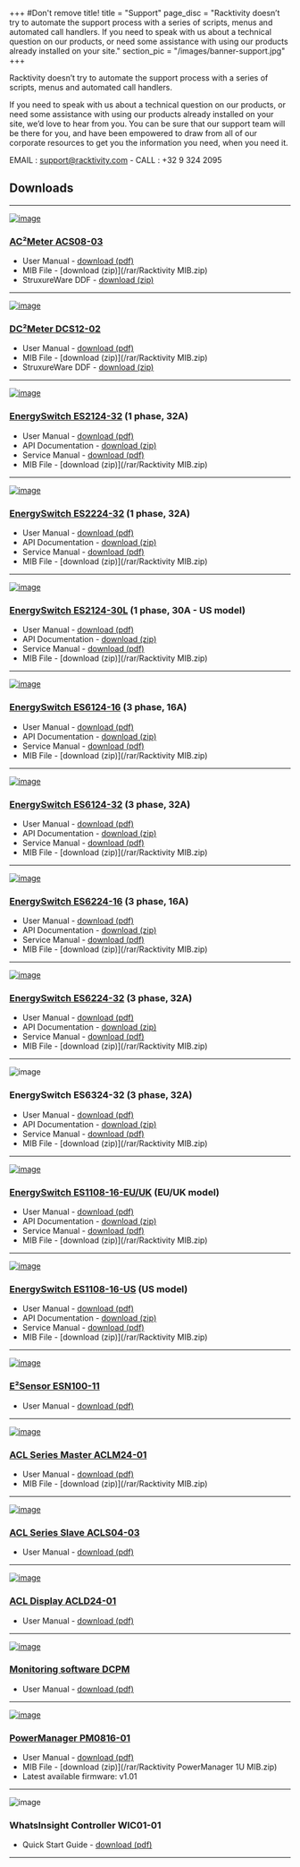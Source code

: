 +++
#Don't remove title!
title = "Support"
page_disc = "Racktivity doesn’t try to automate the support process with a series of scripts, menus and automated call handlers. If you need to speak with us about a technical question on our products, or need some assistance with using our products already installed on your site."
section_pic = "/images/banner-support.jpg"
+++

Racktivity doesn’t try to automate the support process with a series of scripts, menus and automated call handlers.

If you need to speak with us about a technical question on our products, or need some assistance with using our products already installed on your site, we’d love to hear from you.
You can be sure that our support team will be there for you, and have been empowered to draw from all of our corporate resources
to get you the information you need, when you need it.

EMAIL : <a href="mailto:support@racktivity.com">support@racktivity.com</a> - CALL : +32 9 324 2095


## Downloads
----------------------------------------

[![image](/images/DC1.png?itok=-mwX_CEQ)](/products/infrastructure-power-management/ac-power-monitoring-ac2meter/)

### [AC²Meter ACS08-03](/products/infrastructure-power-management/ac-power-monitoring-ac2meter/)<br>

* User Manual - [download (pdf)](/pdf/racktivity_ac²meter_user_manual.pdf)    
* MIB File - [download (zip)](/rar/Racktivity MIB.zip)
* StruxureWare DDF - [download (zip)](/rar/Racktivity_AC2Meter_Series_StruxureWare_DDF.zip)

----------------------------------------

[![image](/images/products_dc2sensor_gallery1.png?itok=kbBcf0SC)](/products/infrastructure-power-management/dc-power-monitoring)

### [DC²Meter DCS12-02](/products/infrastructure-power-management/dc-power-monitoring)<br>

* User Manual - [download (pdf)](/pdf/racktivity_dc²meter_user_manual.pdf)    
* MIB File - [download (zip)](/rar/Racktivity MIB.zip)
* StruxureWare DDF - [download (zip)](/rar/Racktivity_DC2Meter_Series_StruxureWare_DDF.zip)

---------------------------------------

[![image](/images/products_energyswitch_0U_gallery1%5B1%5D.png?itok=zdqn_nRt)](/products/rack-power-management/es2124-32-1-phase-32a)

### [EnergySwitch ES2124-32](/products/rack-power-management/es2124-32-1-phase-32a) (1 phase, 32A)<br>

* User Manual - [download (pdf)](/pdf/racktivity_energyswitch0u_user_manual.pdf)
* API Documentation - [download (zip)](/rar/Racktivity_ES_Series_API_Documentation.zip)
* Service Manual - [download (pdf)](/pdf/racktivity_energyswitch_service_manual.pdf)
* MIB File - [download (zip)](/rar/Racktivity MIB.zip)

---------------------------------------

[![image](/images/products_energyswitch_0U_gallery2%5B1%5D%5B1%5D.png?itok=KhPD3BIb)](/products/rack-power-management/es2224-32-1-phase-32a)

### [EnergySwitch ES2224-32](/products/rack-power-management/es2224-32-1-phase-32a) (1 phase, 32A)<br>

* User Manual - [download (pdf)](/pdf/racktivity_energyswitch0u_user_manual.pdf)
* API Documentation - [download (zip)](/rar/Racktivity_ES_Series_API_Documentation.zip)
* Service Manual - [download (pdf)](/pdf/racktivity_energyswitch_service_manual.pdf)
* MIB File - [download (zip)](/rar/Racktivity MIB.zip)

---------------------------------------

[![image](/images/products_energyswitch_0U_gallery1%5B1%5D%5B1%5D.png?itok=sKRJIw9y)](/products/rack-power-management/es2124-30-1-phase-30a-us)

### [EnergySwitch ES2124-30L](/products/rack-power-management/es2124-30-1-phase-30a-us) (1 phase, 30A - US model)<br>

* User Manual - [download (pdf)](/pdf/racktivity_energyswitch0u_user_manual.pdf)
* API Documentation - [download (zip)](/rar/Racktivity_ES_Series_API_Documentation.zip)
* Service Manual - [download (pdf)](/pdf/racktivity_energyswitch_service_manual.pdf)
* MIB File - [download (zip)](/rar/Racktivity MIB.zip)

---------------------------------------

[![image](/images/products_energyswitch_0U_gallery1%5B3%5D.png?itok=2pYUKPQ5)](/products/rack-power-management/es6124-16-3-phase-16a)

### [EnergySwitch ES6124-16](/products/rack-power-management/es6124-16-3-phase-16a) (3 phase, 16A)<br>

* User Manual - [download (pdf)](/pdf/racktivity_energyswitch0u_user_manual.pdf)
* API Documentation - [download (zip)](/rar/Racktivity_ES_Series_API_Documentation.zip)
* Service Manual - [download (pdf)](/pdf/racktivity_energyswitch_service_manual.pdf)
* MIB File - [download (zip)](/rar/Racktivity MIB.zip)

----------------------------------------

[![image](/images/products_energyswitch_0U_gallery1%5B1%5D_0.png?itok=Sc5Ny2VK)](/products/rack-power-management/es6124-32-3-phase-32a)

### [EnergySwitch ES6124-32](/products/rack-power-management/es6124-32-3-phase-32a) (3 phase, 32A)<br>

* User Manual - [download (pdf)](/pdf/racktivity_energyswitch0u_user_manual.pdf)
* API Documentation - [download (zip)](/rar/Racktivity_ES_Series_API_Documentation.zip)
* Service Manual - [download (pdf)](/pdf/racktivity_energyswitch_service_manual.pdf)
* MIB File - [download (zip)](/rar/Racktivity MIB.zip)

---------------------------------------

[![image](/images/products_energyswitch_0U_gallery2%5B1%5D%5B3%5D.png?itok=1GEqA3kq)](/products/rack-power-management/es6224-16-3-phase-16a)

### [EnergySwitch ES6224-16](/products/rack-power-management/es6224-16-3-phase-16a) (3 phase, 16A)<br>

* User Manual - [download (pdf)](/pdf/racktivity_energyswitch0u_user_manual.pdf)
* API Documentation - [download (zip)](/rar/Racktivity_ES_Series_API_Documentation.zip)
* Service Manual - [download (pdf)](/pdf/racktivity_energyswitch_service_manual.pdf)
* MIB File - [download (zip)](/rar/Racktivity MIB.zip)

----------------------------------------

[![image](/images/products_energyswitch_0U_gallery1.png?itok=slFXMJMw)](/products/rack-power-management/es6224-32-3-phase-32a)

### [EnergySwitch ES6224-32](/products/rack-power-management/es6224-32-3-phase-32a) (3 phase, 32A)<br>

* User Manual - [download (pdf)](/pdf/racktivity_energyswitch0u_user_manual.pdf)
* API Documentation - [download (zip)](/rar/Racktivity_ES_Series_API_Documentation.zip)
* Service Manual - [download (pdf)](/pdf/racktivity_energyswitch_service_manual.pdf)
* MIB File - [download (zip)](/rar/Racktivity MIB.zip)

--------------------------------------

![image](/images/products_energyswitch_0U_small.jpg)

### **EnergySwitch ES6324-32** (3 phase, 32A)<br>

* User Manual - [download (pdf)](/pdf/racktivity_energyswitch0u_user_manual.pdf)
* API Documentation - [download (zip)](/rar/Racktivity_ES_Series_API_Documentation.zip)
* Service Manual - [download (pdf)](/pdf/racktivity_energyswitch_service_manual.pdf)
* MIB File - [download (zip)](/rar/Racktivity MIB.zip)

--------------------------------------

[![image](/images/products_energyswitch_1U_gallery2%5B1%5D.png?itok=1FfKUs5J)](/products/rack-power-management/es1108-16-euk-euuk)

### [EnergySwitch ES1108-16-EU/UK](/products/rack-power-management/es1108-16-euk-euuk) (EU/UK model)<br>

* User Manual - [download (pdf)](/pdf/racktivity_energy_switch_1u_user_manual.pdf)
* API Documentation - [download (zip)](/rar/Racktivity_ES_Series_API_Documentation.zip)
* Service Manual - [download (pdf)](/pdf/racktivity_energyswitch_service_manual.pdf)
* MIB File - [download (zip)](/rar/Racktivity MIB.zip)

----------------------------------------

[![image](/images/products_energyswitch_1U_gallery2.png?itok=d9tqsElh)](/products/rack-power-management/es1108-16-us-us)

### [EnergySwitch ES1108-16-US](/products/rack-power-management/es1108-16-us-us) (US model)<br>

* User Manual - [download (pdf)](/pdf/racktivity_energy_switch_1u_user_manual.pdf)
* API Documentation - [download (zip)](/rar/Racktivity_ES_Series_API_Documentation.zip)
* Service Manual - [download (pdf)](/pdf/racktivity_energyswitch_service_manual.pdf)
* MIB File - [download (zip)](/rar/Racktivity MIB.zip)

----------------------------------------

[![image](/images/products_energysensor_gallery1.png?itok=6A1QUlg1)](/products/environmental-management/E2Sensor/)

### [E²Sensor ESN100-11](/products/environmental-management/E2Sensor/)

* User Manual - [download (pdf)](/pdf/racktivity_e²sensor_user_manual.pdf)

----------------------------------------

[![image](/images/IMG_9163.jpg?itok=cprYKGts)](/products/infrastructure-power-management/acl-master)

### [ACL Series Master ACLM24-01](/products/infrastructure-power-management/acl-master)<br>

* User Manual - [download (pdf)](/pdf/racktivity_acl_series_user_manual.pdf)
* MIB File - [download (zip)](/rar/Racktivity MIB.zip)

----------------------------------------

[![image](/images/IMG_9162_0.jpg?itok=f1nPIGbC)](/products/infrastructure-power-management/acl-slave)

### [ACL Series Slave ACLS04-03](/products/infrastructure-power-management/acl-slave)<br>

* User Manual - [download (pdf)](/pdf/racktivity_acl_series_user_manual.pdf)

----------------------------------------

[![image](/images/IMG_9173.jpg)](/products/infrastructure-power-management/acld-display)

### [ACL Display ACLD24-01](/products/infrastructure-power-management/acld-display)<br>

* User Manual - [download (pdf)](/pdf/racktivity_acl_series_user_manual.pdf)

----------------------------------------

[![image](/images/overviewsmall.jpg)](/products/power-management-software/dcpm)

### [Monitoring software DCPM](/products/power-management-software/dcpm)

* User Manual - [download (pdf)](/pdf/racktivity_dcpm_user_manual.pdf)

----------------------------------------

[![image](/images/PM0816-01_small.png)](/products/rack-power-management/pm0816-01/)

### [PowerManager PM0816-01](/products/rack-power-management/pm0816-01/)

* User Manual - [download (pdf)](/pdf/racktivity_powermanager_1u_user_manual.pdf)
* MIB File - [download (zip)](/rar/Racktivity PowerManager 1U MIB.zip)
* Latest available firmware: v1.01

----------------------------------------

![image](/images/WIC01-01_small.png)

### **WhatsInsight Controller WIC01-01**

* Quick Start Guide - [download (pdf)](/pdf/racktivity_whatsInsight_controller_quick_start_guide.pdf)

----------------------------------------

